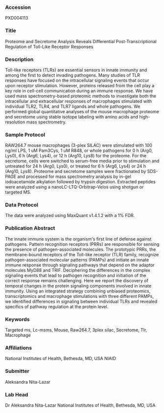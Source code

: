 ### Accession
PXD004113

### Title
Proteome and Secretome Analysis Reveals Differential Post-Transcriptional Regulation of Toll-Like Receptor Responses

### Description
Toll-like receptors (TLRs) are essential sensors in innate immunity and among the first to detect invading pathogens. Many studies of TLR responses have focused on the intracellular signaling events that occur upon receptor stimulation. However, proteins released from the cell play a key role in cell-cell communication during an immune response. We have used mass spectrometry-based proteomic methods to investigate both the intracellular and extracellular responses of macrophages stimulated with individual TLR2, TLR4, and TLR7 ligands and whole pathogens. We performed global quantitative analyses of the mouse macrophage proteome and secretome using stable isotope labeling with amino acids and high-resolution mass spectrometry.

### Sample Protocol
RAW264.7 mouse macrophages (3-plex SILAC) were stimulated with 100 ng/ml LPS, 1 uM Pam3Cys, 1 uM R848, or whole pathogens for 0 h (Arg0, Lys0), 6 h (Arg6, Lys4), or 12 h (Arg10, Lys8) for the proteome. For the secretome, cells were switched to serum-free media prior to stimulation and untreated for 24 h (Arg0, Lys0), or treated for 6 h (Arg6, Lys4) or 24 h (Arg10, Lys8). Proteome and secretome samples were fractionated by SDS-PAGE and processed for mass spectrometry analysis by in-gel iodoacetamide alkylation followed by trypsin digestion. Extracted peptides were analyzed using a nanoLC-LTQ-Orbitrap-Velos using shotgun or targeted MS.

### Data Protocol
The data were analyzed using MaxQuant v1.4.1.2 with a 1% FDR.

### Publication Abstract
The innate immune system is the organism's first line of defense against pathogens. Pattern recognition receptors (PRRs) are responsible for sensing the presence of pathogen-associated molecules. The prototypic PRRs, the membrane-bound receptors of the Toll-like receptor (TLR) family, recognize pathogen-associated molecular patterns (PAMPs) and initiate an innate immune response through signaling pathways that depend on the adaptor molecules MyD88 and TRIF. Deciphering the differences in the complex signaling events that lead to pathogen recognition and initiation of the correct response remains challenging. Here we report the discovery of temporal changes in the protein signaling components involved in innate immunity. Using an integrated strategy combining unbiased proteomics, transcriptomics and macrophage stimulations with three different PAMPs, we identified differences in signaling between individual TLRs and revealed specifics of pathway regulation at the protein level.

### Keywords
Targeted ms, Lc-msms, Mouse, Raw264.7, 3plex silac, Secretome, Tlr, Macrophage

### Affiliations
National Institutes of Health, Bethesda, MD, USA
NIAID

### Submitter
Aleksandra Nita-Lazar

### Lab Head
Dr Aleksandra Nita-Lazar
National Institutes of Health, Bethesda, MD, USA


